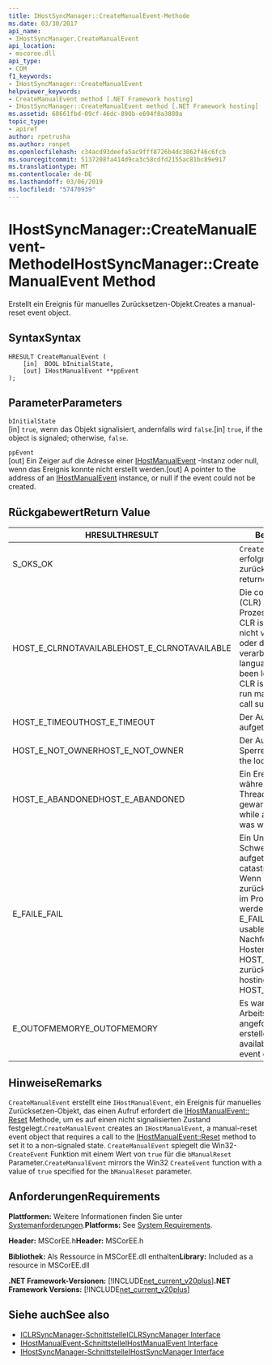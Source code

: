 ```yaml
---
title: IHostSyncManager::CreateManualEvent-Methode
ms.date: 03/30/2017
api_name:
- IHostSyncManager.CreateManualEvent
api_location:
- mscoree.dll
api_type:
- COM
f1_keywords:
- IHostSyncManager::CreateManualEvent
helpviewer_keywords:
- CreateManualEvent method [.NET Framework hosting]
- IHostSyncManager::CreateManualEvent method [.NET Framework hosting]
ms.assetid: 68661fbd-09cf-46dc-890b-e694f8a3880a
topic_type:
- apiref
author: rpetrusha
ms.author: ronpet
ms.openlocfilehash: c34acd93deefa5ac9fff8726b4dc3862f46c6fcb
ms.sourcegitcommit: 5137208fa414d9ca3c58cdfd2155ac81bc89e917
ms.translationtype: MT
ms.contentlocale: de-DE
ms.lasthandoff: 03/06/2019
ms.locfileid: "57470939"
---
```

# <a name="ihostsyncmanagercreatemanualevent-method"></a><span data-ttu-id="597ef-102">IHostSyncManager::CreateManualEvent-Methode</span><span class="sxs-lookup"><span data-stu-id="597ef-102">IHostSyncManager::CreateManualEvent Method</span></span>
<span data-ttu-id="597ef-103">Erstellt ein Ereignis für manuelles Zurücksetzen-Objekt.</span><span class="sxs-lookup"><span data-stu-id="597ef-103">Creates a manual-reset event object.</span></span>  
  
## <a name="syntax"></a><span data-ttu-id="597ef-104">Syntax</span><span class="sxs-lookup"><span data-stu-id="597ef-104">Syntax</span></span>  
  
```  
HRESULT CreateManualEvent (  
    [in]  BOOL bInitialState,  
    [out] IHostManualEvent **ppEvent  
);  
```  
  
## <a name="parameters"></a><span data-ttu-id="597ef-105">Parameter</span><span class="sxs-lookup"><span data-stu-id="597ef-105">Parameters</span></span>  
 `bInitialState`  
 <span data-ttu-id="597ef-106">[in] `true`, wenn das Objekt signalisiert, andernfalls wird `false`.</span><span class="sxs-lookup"><span data-stu-id="597ef-106">[in] `true`, if the object is signaled; otherwise, `false`.</span></span>  
  
 `ppEvent`  
 <span data-ttu-id="597ef-107">[out] Ein Zeiger auf die Adresse einer [IHostManualEvent](../../../../docs/framework/unmanaged-api/hosting/ihostmanualevent-interface.md) -Instanz oder null, wenn das Ereignis konnte nicht erstellt werden.</span><span class="sxs-lookup"><span data-stu-id="597ef-107">[out] A pointer to the address of an [IHostManualEvent](../../../../docs/framework/unmanaged-api/hosting/ihostmanualevent-interface.md) instance, or null if the event could not be created.</span></span>  
  
## <a name="return-value"></a><span data-ttu-id="597ef-108">Rückgabewert</span><span class="sxs-lookup"><span data-stu-id="597ef-108">Return Value</span></span>  
  
|<span data-ttu-id="597ef-109">HRESULT</span><span class="sxs-lookup"><span data-stu-id="597ef-109">HRESULT</span></span>|<span data-ttu-id="597ef-110">Beschreibung</span><span class="sxs-lookup"><span data-stu-id="597ef-110">Description</span></span>|  
|-------------|-----------------|  
|<span data-ttu-id="597ef-111">S_OK</span><span class="sxs-lookup"><span data-stu-id="597ef-111">S_OK</span></span>|<span data-ttu-id="597ef-112">`CreateManualEvent` wurde erfolgreich zurückgegeben.</span><span class="sxs-lookup"><span data-stu-id="597ef-112">`CreateManualEvent` returned successfully.</span></span>|  
|<span data-ttu-id="597ef-113">HOST_E_CLRNOTAVAILABLE</span><span class="sxs-lookup"><span data-stu-id="597ef-113">HOST_E_CLRNOTAVAILABLE</span></span>|<span data-ttu-id="597ef-114">Die common Language Runtime (CLR) wurde nicht in einen Prozess geladen wurde, oder die CLR ist in einem Zustand, in dem nicht verwalteten Code ausführen oder den Aufruf erfolgreich zu verarbeiten.</span><span class="sxs-lookup"><span data-stu-id="597ef-114">The common language runtime (CLR) has not been loaded into a process, or the CLR is in a state in which it cannot run managed code or process the call successfully.</span></span>|  
|<span data-ttu-id="597ef-115">HOST_E_TIMEOUT</span><span class="sxs-lookup"><span data-stu-id="597ef-115">HOST_E_TIMEOUT</span></span>|<span data-ttu-id="597ef-116">Der Aufruf ist ein Timeout aufgetreten.</span><span class="sxs-lookup"><span data-stu-id="597ef-116">The call timed out.</span></span>|  
|<span data-ttu-id="597ef-117">HOST_E_NOT_OWNER</span><span class="sxs-lookup"><span data-stu-id="597ef-117">HOST_E_NOT_OWNER</span></span>|<span data-ttu-id="597ef-118">Der Aufrufer ist nicht Besitzer der Sperre.</span><span class="sxs-lookup"><span data-stu-id="597ef-118">The caller does not own the lock.</span></span>|  
|<span data-ttu-id="597ef-119">HOST_E_ABANDONED</span><span class="sxs-lookup"><span data-stu-id="597ef-119">HOST_E_ABANDONED</span></span>|<span data-ttu-id="597ef-120">Ein Ereignis wurde abgebrochen, während sich der blockierte Thread oder eine Fiber darauf gewartet.</span><span class="sxs-lookup"><span data-stu-id="597ef-120">An event was canceled while a blocked thread or fiber was waiting on it.</span></span>|  
|<span data-ttu-id="597ef-121">E_FAIL</span><span class="sxs-lookup"><span data-stu-id="597ef-121">E_FAIL</span></span>|<span data-ttu-id="597ef-122">Ein Unbekannter Schwerwiegender Fehler ist aufgetreten.</span><span class="sxs-lookup"><span data-stu-id="597ef-122">An unknown catastrophic failure occurred.</span></span> <span data-ttu-id="597ef-123">Wenn eine Methode E_FAIL zurückgibt, ist die CLR nicht mehr im Prozess verwendet werden.</span><span class="sxs-lookup"><span data-stu-id="597ef-123">When a method returns E_FAIL, the CLR is no longer usable within the process.</span></span> <span data-ttu-id="597ef-124">Nachfolgende Aufrufe zum Hosten der Methoden HOST_E_CLRNOTAVAILABLE zurück.</span><span class="sxs-lookup"><span data-stu-id="597ef-124">Subsequent calls to hosting methods return HOST_E_CLRNOTAVAILABLE.</span></span>|  
|<span data-ttu-id="597ef-125">E_OUTOFMEMORY</span><span class="sxs-lookup"><span data-stu-id="597ef-125">E_OUTOFMEMORY</span></span>|<span data-ttu-id="597ef-126">Es war nicht genügend Arbeitsspeicher verfügbar, um das angeforderte Ereignis-Objekt zu erstellen.</span><span class="sxs-lookup"><span data-stu-id="597ef-126">Not enough memory was available to create the requested event object.</span></span>|  
  
## <a name="remarks"></a><span data-ttu-id="597ef-127">Hinweise</span><span class="sxs-lookup"><span data-stu-id="597ef-127">Remarks</span></span>  
 <span data-ttu-id="597ef-128">`CreateManualEvent` erstellt eine `IHostManualEvent`, ein Ereignis für manuelles Zurücksetzen-Objekt, das einen Aufruf erfordert die [IHostManualEvent:: Reset](../../../../docs/framework/unmanaged-api/hosting/ihostmanualevent-reset-method.md) Methode, um es auf einen nicht signalisierten Zustand festgelegt.</span><span class="sxs-lookup"><span data-stu-id="597ef-128">`CreateManualEvent` creates an `IHostManualEvent`, a manual-reset event object that requires a call to the [IHostManualEvent::Reset](../../../../docs/framework/unmanaged-api/hosting/ihostmanualevent-reset-method.md) method to set it to a non-signaled state.</span></span> <span data-ttu-id="597ef-129">`CreateManualEvent` spiegelt die Win32- `CreateEvent` Funktion mit einem Wert von `true` für die `bManualReset` Parameter.</span><span class="sxs-lookup"><span data-stu-id="597ef-129">`CreateManualEvent` mirrors the Win32 `CreateEvent` function with a value of `true` specified for the `bManualReset` parameter.</span></span>  
  
## <a name="requirements"></a><span data-ttu-id="597ef-130">Anforderungen</span><span class="sxs-lookup"><span data-stu-id="597ef-130">Requirements</span></span>  
 <span data-ttu-id="597ef-131">**Plattformen:** Weitere Informationen finden Sie unter [Systemanforderungen](../../../../docs/framework/get-started/system-requirements.md).</span><span class="sxs-lookup"><span data-stu-id="597ef-131">**Platforms:** See [System Requirements](../../../../docs/framework/get-started/system-requirements.md).</span></span>  
  
 <span data-ttu-id="597ef-132">**Header:** MSCorEE.h</span><span class="sxs-lookup"><span data-stu-id="597ef-132">**Header:** MSCorEE.h</span></span>  
  
 <span data-ttu-id="597ef-133">**Bibliothek:** Als Ressource in MSCorEE.dll enthalten</span><span class="sxs-lookup"><span data-stu-id="597ef-133">**Library:** Included as a resource in MSCorEE.dll</span></span>  
  
 <span data-ttu-id="597ef-134">**.NET Framework-Versionen:** [!INCLUDE[net_current_v20plus](../../../../includes/net-current-v20plus-md.md)]</span><span class="sxs-lookup"><span data-stu-id="597ef-134">**.NET Framework Versions:** [!INCLUDE[net_current_v20plus](../../../../includes/net-current-v20plus-md.md)]</span></span>  
  
## <a name="see-also"></a><span data-ttu-id="597ef-135">Siehe auch</span><span class="sxs-lookup"><span data-stu-id="597ef-135">See also</span></span>
- [<span data-ttu-id="597ef-136">ICLRSyncManager-Schnittstelle</span><span class="sxs-lookup"><span data-stu-id="597ef-136">ICLRSyncManager Interface</span></span>](../../../../docs/framework/unmanaged-api/hosting/iclrsyncmanager-interface.md)
- [<span data-ttu-id="597ef-137">IHostManualEvent-Schnittstelle</span><span class="sxs-lookup"><span data-stu-id="597ef-137">IHostManualEvent Interface</span></span>](../../../../docs/framework/unmanaged-api/hosting/ihostmanualevent-interface.md)
- [<span data-ttu-id="597ef-138">IHostSyncManager-Schnittstelle</span><span class="sxs-lookup"><span data-stu-id="597ef-138">IHostSyncManager Interface</span></span>](../../../../docs/framework/unmanaged-api/hosting/ihostsyncmanager-interface.md)
